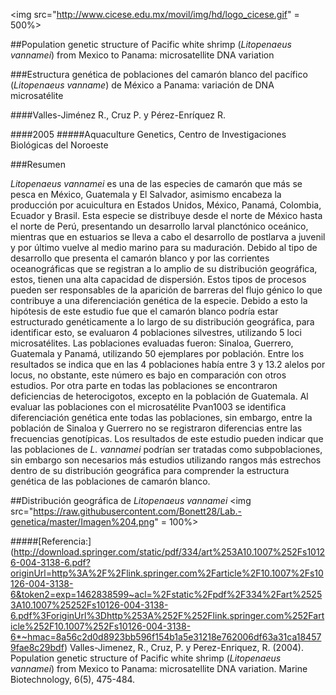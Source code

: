 <img src="http://www.cicese.edu.mx/movil/img/hd/logo_cicese.gif" = 500%>

##Population genetic structure of Pacific white shrimp (*Litopenaeus vannamei*) from Mexico to Panama: microsatellite DNA variation 

###Estructura genética de poblaciones del camarón blanco del pacífico (*Litopenaeus vanname*) de México a Panama: variación de DNA microsatélite 

####Valles-Jiménez R., Cruz P. y Pérez-Enríquez R. 

####2005
#####Aquaculture Genetics, Centro de Investigaciones Biológicas del Noroeste

###Resumen 

*Litopenaeus vannamei* es una de las especies de camarón que más se pesca en México, Guatemala y El Salvador, asimismo encabeza la 
producción por acuicultura en Estados Unidos, México, Panamá, Colombia, Ecuador y Brasil. Esta especie se distribuye desde el norte de
México hasta el norte de Perú, presentando un desarrollo larval planctónico oceánico, mientras que en estuarios se lleva a cabo el
desarrollo de postlarva a juvenil y por último vuelve al medio marino para su maduración. Debido al tipo de desarrollo que presenta el
camarón blanco y por las corrientes oceanográficas que se registran a lo amplio de su distribución geográfica, estos, tienen una alta 
capacidad de dispersión. Estos tipos de procesos pueden ser responsables de la aparición de barreras del flujo génico lo que contribuye 
a una diferenciación genética de la especie. Debido a esto la hipótesis de este estudio fue que el camarón blanco podría estar 
estructurado genéticamente a lo largo de su distribución geográfica, para identificar esto, se evaluaron 4 poblaciones silvestres,
utilizando 5 loci microsatélites. Las poblaciones evaluadas fueron: Sinaloa, Guerrero, Guatemala y Panamá, utilizando 50 ejemplares por 
población. Entre los resultados se indica que en las 4 poblaciones había entre 3 y 13.2 alelos por locus, no obstante, este número es
bajo en comparación con otros estudios.  Por otra parte en todas las poblaciones se encontraron deficiencias de heterocigotos, excepto 
en la población de Guatemala. Al evaluar las poblaciones con el microsatélite Pvan1003 se identifica diferenciación genética ente todas 
las poblaciones, sin embargo, entre la población de Sinaloa y Guerrero no se registraron diferencias entre las frecuencias genotípicas. 
Los resultados de este estudio pueden indicar que las poblaciones de *L. vannamei* podrían ser tratadas como subpoblaciones, sin embargo 
son necesarios más estudios utilizando rangos más estrechos dentro de su distribución geográfica para comprender la estructura genética 
de las poblaciones de camarón blanco. 

##Distribución geográfica de *Litopenaeus vannamei*
<img src="https://raw.githubusercontent.com/Bonett28/Lab.-genetica/master/Imagen%204.png" = 100%>




#####[Referencia:] (http://download.springer.com/static/pdf/334/art%253A10.1007%252Fs10126-004-3138-6.pdf?originUrl=http%3A%2F%2Flink.springer.com%2Farticle%2F10.1007%2Fs10126-004-3138-6&token2=exp=1462838599~acl=%2Fstatic%2Fpdf%2F334%2Fart%25253A10.1007%25252Fs10126-004-3138-6.pdf%3ForiginUrl%3Dhttp%253A%252F%252Flink.springer.com%252Farticle%252F10.1007%252Fs10126-004-3138-6*~hmac=8a56c2d0d8923bb596f154b1a5e31218e762006df63a31ca184579fae8c29bdf)
Valles-Jimenez, R., Cruz, P. y Perez-Enriquez, R. (2004). Population genetic structure of Pacific white shrimp (*Litopenaeus vannamei*) 
from Mexico to Panama: microsatellite DNA variation. Marine Biotechnology, 6(5), 475-484.
